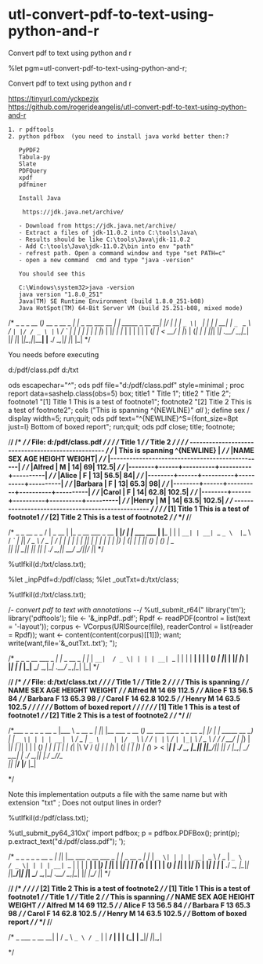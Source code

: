 # utl-convert-pdf-to-text-using-python-and-r
Convert pdf to text using python and r

%let pgm=utl-convert-pdf-to-text-using-python-and-r;

  Convert pdf to text using python and r

   https://tinyurl.com/yckpezjx                                                   
   https://github.com/rogerjdeangelis/utl-convert-pdf-to-text-using-python-and-r  

    1. r pdftools
    2. python pdfbox  (you need to install java workd better then:?

       PyPDF2
       Tabula-py
       Slate
       PDFQuery
       xpdf
       pdfminer

       Install Java

        https://jdk.java.net/archive/

       - Download from https://jdk.java.net/archive/
       - Extract a files of jdk-11.0.2 into C:\tools\Java\
       - Results should be like C:\tools\Java\jdk-11.0.2
       - Add C:\tools\Java\jdk-11.0.2\bin into env "path"
       - refrest path. Open a command window and type "set PATH=c"
       - open a new command  cmd and type "java -version"

       You should see this

       C:\Windows\system32>java -version
       java version "1.8.0_251"
       Java(TM) SE Runtime Environment (build 1.8.0_251-b08)
       Java HotSpot(TM) 64-Bit Server VM (build 25.251-b08, mixed mode)


/*                   _                     _                    _  __
(_)_ __  _ __  _   _| |_   _ __ ___   __ _| | _____   _ __   __| |/ _|
| | `_ \| `_ \| | | | __| | `_ ` _ \ / _` | |/ / _ \ | `_ \ / _` | |_
| | | | | |_) | |_| | |_  | | | | | | (_| |   <  __/ | |_) | (_| |  _|
|_|_| |_| .__/ \__,_|\__| |_| |_| |_|\__,_|_|\_\___| | .__/ \__,_|_|
        |_|                                          |_|
*/

You needs before executing

  d:/pdf/class.pdf
  d:/txt

ods escapechar="^";
ods pdf file="d:/pdf/class.pdf" style=minimal ;
proc report data=sashelp.class(obs=5) box;
  title1 " Title 1";
  title2 " Title 2";
  footnote1 "[1] Title 1    This is a test of footnote1";
  footnote2 "[2] Title 2    This is a test of footnote2";
cols ("This is spanning ^{NEWLINE}" _all_ );
define sex / display width=5;
run;quit;
ods pdf text="^{NEWLINE}^S={font_size=8pt just=l} Bottom of boxed report";
run;quit;
ods pdf close;
title;
footnote;

/**************************************************************************************************************************/
/*                                                                                                                        */
/* File: d:/pdf/class.pdf                                                                                                 */
/*                                                                                                                        */
/* Title 1                                                                                                                */
/* Title 2                                                                                                                */
/*                                                                                                                        */
/*  --------------------------------------------------                                                                    */
/*  |          This is spanning ^{NEWLINE}           |                                                                    */
/*  |NAME      SEX          AGE     HEIGHT     WEIGHT|                                                                    */
/*  |------------------------------------------------|                                                                    */
/*  |Alfred  | M    |        14|        69|     112.5|                                                                    */
/*  |--------+------+----------+----------+----------|                                                                    */
/*  |Alice   | F    |        13|      56.5|        84|                                                                    */
/*  |--------+------+----------+----------+----------|                                                                    */
/*  |Barbara | F    |        13|      65.3|        98|                                                                    */
/*  |--------+------+----------+----------+----------|                                                                    */
/*  |Carol   | F    |        14|      62.8|     102.5|                                                                    */
/*  |--------+------+----------+----------+----------|                                                                    */
/*  |Henry   | M    |        14|      63.5|     102.5|                                                                    */
/*  --------------------------------------------------                                                                    */
/*                                                                                                                        */
/* [1] Title 1    This is a test of footnote1                                                                             */
/* [2] Title 2    This is a test of footnote2                                                                             */
/*                                                                                                                        */
/**************************************************************************************************************************/

/*          _                         _  __ _              _
/ |  _ __  | |_ _ __ ___    _ __   __| |/ _| |_ ___   ___ | |___
| | | `__| | __| `_ ` _ \  | `_ \ / _` | |_| __/ _ \ / _ \| / __|
| | | |    | |_| | | | | | | |_) | (_| |  _| || (_) | (_) | \__ \
|_| |_|     \__|_| |_| |_| | .__/ \__,_|_|  \__\___/ \___/|_|___/
                           |_|
*/

%utlfkil(d:/txt/class.txt);

%let _inpPdf=d:/pdf/class;
%let _outTxt=d:/txt/class;

%utlfkil(d:/txt/class.txt);

/*- convert pdf to text with annotations --*/
%utl_submit_r64("
library('tm');
library('pdftools');
file <- '&_inpPdf..pdf';
Rpdf <- readPDF(control = list(text = '-layout'));
corpus <- VCorpus(URISource(file),
      readerControl = list(reader = Rpdf));
want <- content(content(corpus)[[1]]);
want;
write(want,file='&_outTxt..txt');
");

/*                  _               _
 _ __    ___  _   _| |_ _ __  _   _| |_
| `__|  / _ \| | | | __| `_ \| | | | __|
| |    | (_) | |_| | |_| |_) | |_| | |_
|_|     \___/ \__,_|\__| .__/ \__,_|\__|
                       |_|
*/

/**************************************************************************************************************************/
/*                                                                                                                        */
/* File: d:/txt/class.txt                                                                                                 */
/*                                                                                                                        */
/*  Title 1                                                                                                               */
/*  Title 2                                                                                                               */
/*                                                                                                                        */
/*            This is spanning                                                                                            */
/*    NAME     SEX AGE HEIGHT WEIGHT                                                                                      */
/*  Alfred     M    14      69   112.5                                                                                    */
/*  Alice      F    13    56.5      84                                                                                    */
/*  Barbara F       13    65.3      98                                                                                    */
/*  Carol      F    14    62.8   102.5                                                                                    */
/*  Henry      M    14    63.5   102.5                                                                                    */
/*                                                                                                                        */
/*                                                                                                                        */
/*   Bottom of boxed report                                                                                               */
/*                                                                                                                        */
/*                                                                                                                        */
/*  [1] Title 1     This is a test of footnote1                                                                           */
/*  [2] Title 2     This is a test of footnote2                                                                           */
/*                                                                                                                        */
/**************************************************************************************************************************/

/*___                _   _                     _                              _  __ _
|___ \   _ __  _   _| |_| |__   ___  _ __     (_) __ ___   ____ _   _ __   __| |/ _| |__   _____  __
  __) | | `_ \| | | | __| `_ \ / _ \| `_ \    | |/ _` \ \ / / _` | | `_ \ / _` | |_| `_ \ / _ \ \/ /
 / __/  | |_) | |_| | |_| | | | (_) | | | |   | | (_| |\ V / (_| | | |_) | (_| |  _| |_) | (_) >  <
|_____| | .__/ \__, |\__|_| |_|\___/|_| |_|  _/ |\__,_| \_/ \__,_| | .__/ \__,_|_| |_.__/ \___/_/\_\
        |_|    |___/                        |__/                   |_|

*/


Note this implementation outputs a file with the same name but with extension "txt" ;
Does not output lines in order?

%utlfkil(d:/pdf/class.txt);

%utl_submit_py64_310x('
import pdfbox;
p = pdfbox.PDFBox();
print(p);
p.extract_text("d:/pdf/class.pdf");
');

/*           _   _                               _               _
 _ __  _   _| |_| |__   ___  _ __     ___  _   _| |_ _ __  _   _| |_
| `_ \| | | | __| `_ \ / _ \| `_ \   / _ \| | | | __| `_ \| | | | __|
| |_) | |_| | |_| | | | (_) | | | | | (_) | |_| | |_| |_) | |_| | |_
| .__/ \__, |\__|_| |_|\___/|_| |_|  \___/ \__,_|\__| .__/ \__,_|\__|
|_|    |___/                                        |_|
*/


/**************************************************************************************************************************/
/*                                                                                                                        */
/*                                                                                                                        */
/* [2] Title 2    This is a test of footnote2                                                                             */
/* [1] Title 1    This is a test of footnote1                                                                             */
/* Title 1                                                                                                                */
/* Title 2                                                                                                                */
/* This is spanning                                                                                                       */
/* NAME SEX AGE HEIGHT WEIGHT                                                                                             */
/* Alfred M 14 69 112.5                                                                                                   */
/* Alice F 13 56.5 84                                                                                                     */
/* Barbara F 13 65.3 98                                                                                                   */
/* Carol F 14 62.8 102.5                                                                                                  */
/* Henry M 14 63.5 102.5                                                                                                  */
/* Bottom of boxed report                                                                                                 */
/*                                                                                                                        */
/**************************************************************************************************************************/

/*              _
  ___ _ __   __| |
 / _ \ `_ \ / _` |
|  __/ | | | (_| |
 \___|_| |_|\__,_|

*/











